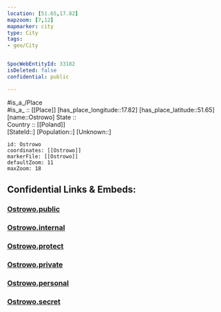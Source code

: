 ```yaml
---
location: [51.65,17.82] 
mapzoom: [7,12] 
mapmarker: city 
type: City
tags:
- geo/City


SpocWebEntityId: 33182
isDeleted: false
confidential: public

---
```

#is_a_/Place  
#is_a_ :: [[Place]] 
[has_place_longitude::17.82] 
[has_place_latitude::51.65] 
[name::Ostrowo] 
State ::  
Country :: [[Poland]]  
[StateId::] 
[Population::] 
[Unknown::] 


```leaflet
id: Ostrowo
coordinates: [[Ostrowo]] 
markerFile: [[Ostrowo]] 
defaultZoom: 11 
maxZoom: 18
```


## Confidential Links & Embeds: 

### [Ostrowo.public](/_public/\Earth\Continent\Europe\Europe~East\Poland\Provinces~Poland\Greater_Poland\CityOstrowo.public.md) 

### [Ostrowo.internal](/_internal/\Earth\Continent\Europe\Europe~East\Poland\Provinces~Poland\Greater_Poland\CityOstrowo.internal.md) 

### [Ostrowo.protect](/_protect/\Earth\Continent\Europe\Europe~East\Poland\Provinces~Poland\Greater_Poland\CityOstrowo.protect.md) 

### [Ostrowo.private](/_private/\Earth\Continent\Europe\Europe~East\Poland\Provinces~Poland\Greater_Poland\CityOstrowo.private.md) 

### [Ostrowo.personal](/_personal/\Earth\Continent\Europe\Europe~East\Poland\Provinces~Poland\Greater_Poland\CityOstrowo.personal.md) 

### [Ostrowo.secret](/_secret/\Earth\Continent\Europe\Europe~East\Poland\Provinces~Poland\Greater_Poland\CityOstrowo.secret.md)

